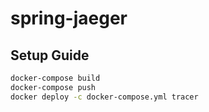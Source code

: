 # spring-jaeger

## Setup Guide
```sh
docker-compose build
docker-compose push
docker deploy -c docker-compose.yml tracer
```
